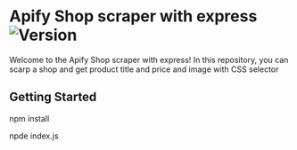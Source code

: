 # Apify Shop scraper with express ![Version](https://img.shields.io/badge/version-technical_preview-green)

Welcome to the Apify Shop scraper with express!
In this repository, you can scarp a shop and get product title and price and image with CSS selector


## Getting Started

npm install

npde index.js
